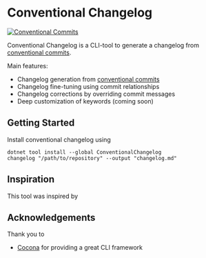﻿# Conventional Changelog

[![Conventional Commits][ccommits-img]][ccommits-url]

Conventional Changelog is a CLI-tool to generate a changelog from [conventional commits][ccommits-url].

Main features:

- Changelog generation from [conventional commits][ccommits-url]
- Changelog fine-tuning using commit relationships
- Changelog corrections by overriding commit messages
- Deep customization of keywords (coming soon)

## Getting Started

Install conventional changelog using

```shell
dotnet tool install --global ConventionalChangelog
changelog "/path/to/repository" --output "changelog.md"
```

[ccommits-url]: https://conventionalcommits.org/
[ccommits-img]: https://badgen.net/badge/conventional%20commits/v1.0.0/dfb317

## Inspiration

This tool was inspired by

## Acknowledgements

Thank you to

- [Cocona](https://github.com/mayuki/Cocona#installing) for providing a great CLI framework
